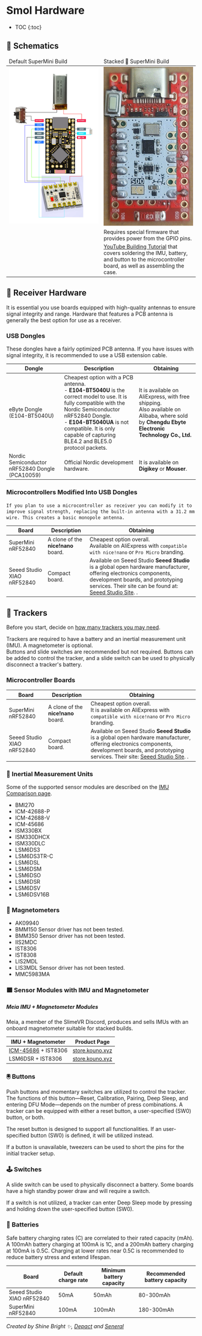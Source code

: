 # Smol Hardware

- TOC
  {:toc}

## 🧾 Schematics

<table>
  <thead>
    <tr>
      <td>Default SuperMini Build</td>
      <td>Stacked 🥪 SuperMini Build</td>
    </tr>
  </thead>
  <tbody>
    <tr>
      <td style="width: 50%">
        <img
          src="../../assets/img/smol_slime_schematic.png"
          alt="Smol Slime Schematic"
          loading="lazy"
        />
      </td>
      <td style="width: 50%">
        <img
          src="../../assets/img/smol_slime_stacked_schematic.webp"
          alt="Smol Slime (Stacked 🥪) Schematic"
          loading="lazy"
        />
      </td>
    </tr>
    <tr>
      <td></td>
      <td>
        Requires special firmware that provides power from the GPIO pins.
      </td>
    </tr>
    <tr>
      <td></td>
      <td>
        <a href="https://youtu.be/qTmIfa_Asic">YouTube Building Tutorial</a> that covers soldering the IMU, battery, and button to the microcontroller board, as well as assembling the case. 
      </td>
    </tr>
  </tbody>
</table>

## 📡 Receiver Hardware

It is essential you use boards equipped with high-quality antennas to ensure signal integrity and range. Hardware that features a PCB antenna is generally the best option for use as a receiver.

### USB Dongles

These dongles have a fairly optimized PCB antenna. If you have issues with signal integrity, it is recommended to use a USB extension cable.

<table>
  <thead>
    <tr>
      <th>Dongle</th>
      <th>Description</th>
      <th>Obtaining</th>
    </tr>
  </thead>
  <tbody>
    <tr>
      <td>eByte Dongle (E104-BT5040U)</td>
      <td>
        Cheapest option with a PCB antenna.<br />
        - <strong>E104-BT5040U</strong> is the correct model to use. It is fully
        compatible with the Nordic Semiconductor nRF52840 Dongle.<br />
        - <strong>E104-BT5040UA</strong> is not compatible. It is only capable
        of capturing BLE4.2 and BLE5.0 protocol packets.
      </td>
      <td>
        It is available on AliExpress, with free shipping.<br />
        Also available on Alibaba, where sold by
        <strong>Chengdu Ebyte Electronic Technology Co., Ltd.</strong>
      </td>
    </tr>
    <tr>
      <td>Nordic Semiconductor nRF52840 Dongle (PCA10059)</td>
      <td>Official Nordic development hardware.</td>
      <td>
        It is available on <strong>Digikey</strong> or <strong>Mouser</strong>.
      </td>
    </tr>
  </tbody>
</table>

### Microcontrollers Modified Into USB Dongles

```admonish note
If you plan to use a microcontroller as receiver you can modify it to improve signal strength, replacing the built-in antenna with a 31.2 mm wire. This creates a basic monopole antenna.
```

<table>
  <thead>
    <tr>
      <th>Board</th>
      <th>Description</th>
      <th>Obtaining</th>
    </tr>
  </thead>
  <tbody>
    <tr>
      <td>SuperMini nRF52840</td>
      <td>A clone of the <strong>nice!nano</strong> board.</td>
      <td>
        Cheapest option overall.<br />
        Available on AliExpress with
        <code>compatible with nice!nano</code> or
        <code>Pro Micro</code> branding.
      </td>
    </tr>
    <tr>
      <td>Seeed Studio XIAO nRF52840</td>
      <td>Compact board.</td>
      <td>
        Available on
        <span class="tooltip-text-container">
          Seeed Studio
          <span class="tooltip-text">
            <strong>Seeed Studio</strong> is a global open hardware
            manufacturer, offering electronics components, development boards,
            and prototyping services. Their site can be found at:
            <a href="https://www.seeedstudio.com/">Seeed Studio Site</a>.
          </span>
        </span>
        .
      </td>
    </tr>
  </tbody>
</table>

## 🏃 Trackers

Before you start, decide on [how many trackers you may need](../../slimevr101.md#how-many-trackers-do-you-need).

Trackers are required to have a battery and an inertial measurement unit (IMU). A magnetometer is optional.\
Buttons and slide switches are recommended but not required. Buttons can be added to control the tracker, and a slide switch can be used to physically disconnect a tracker's battery.

### Microcontroller Boards

<table>
  <thead>
    <tr>
      <th>Board</th>
      <th>Description</th>
      <th>Obtaining</th>
    </tr>
  </thead>
  <tbody>
    <tr>
      <td>SuperMini nRF52840</td>
      <td>A clone of the <strong>nice!nano</strong> board.</td>
      <td>
        Cheapest option overall.<br />
        It is available on AliExpress with
        <code>compatible with nice!nano</code> or
        <code>Pro Micro</code> branding.
      </td>
    </tr>
    <tr>
      <td>Seeed Studio XIAO nRF52840</td>
      <td>Compact board.</td>
      <td>
        Available on
        <span class="tooltip-text-container">
          Seeed Studio
          <span class="tooltip-text">
            <strong>Seeed Studio</strong> is a global open hardware
            manufacturer, offering electronics components, development boards,
            and prototyping services. Their site:
            <a href="https://www.seeedstudio.com/">Seeed Studio Site</a>.
          </span>
        </span>
        .
      </td>
    </tr>
  </tbody>
</table>

### 🧭 Inertial Measurement Units

Some of the supported sensor modules are described on the [IMU Comparison page](../imu-comparison.md).

- BMI270
- ICM-42688-P
- ICM-42688-V
- ICM-45686
- ISM330BX
- ISM330DHCX
- ISM330DLC
- LSM6DS3
- LSM6DS3TR-C
- LSM6DSL
- LSM6DSM
- LSM6DSO
- LSM6DSR
- LSM6DSV
- LSM6DSV16B

### 🧲 Magnetometers

- AK09940
- <div class="tooltip-text-container">BMM150
   <span class="tooltip-text">Sensor driver has not been tested.</span>
  </div>
- <div class="tooltip-text-container">BMM350
   <span class="tooltip-text">Sensor driver has not been tested.</span>
  </div>
- IIS2MDC
- IST8306
- IST8308
- LIS2MDL
- <div class="tooltip-text-container">LIS3MDL
   <span class="tooltip-text">Sensor driver has not been tested.</span>
  </div>
- MMC5983MA

### 🟩 Sensor Modules with IMU and Magnetometer

##### Meia IMU + Magnetometer Modules

Meia, a member of the SlimeVR Discord, produces and sells IMUs with an onboard magnetometer suitable for stacked builds.

<table>
  <thead>
    <tr>
      <th>IMU + Magnetometer</th>
      <th>Product Page</th>
    </tr>
  </thead>
  <tbody>
    <tr>
      <td>
        <a href="../imu-comparison.md#ICM-45686">ICM-45686</a> + IST8306
      </td>
      <td>
        <a href="https://store.kouno.xyz/products/icm-45686-ist8306-module">
          store.kouno.xyz
        </a>
      </td>
    </tr>
    <tr>
      <td>LSM6DSR + IST8306</td>
      <td>
        <a href="https://store.kouno.xyz/products/lsm6dsr-ist8306-module">
          store.kouno.xyz
        </a>
      </td>
    </tr>
  </tbody>
</table>

### 🖲️ Buttons

Push buttons and momentary switches are utilized to control the tracker. The functions of this button—Reset, Calibration, Pairing, Deep Sleep, and entering DFU Mode—depends on the number of press combinations. A tracker can be equipped with either a reset button, a user-specified (SW0) button, or both.

The reset button is designed to support all functionalities. If an user-specified button (SW0) is defined, it will be utilized instead.

If a button is unavailable, tweezers can be used to short the pins for the initial tracker setup.

### 🕹️ Switches

A slide switch can be used to physically disconnect a battery. Some boards have a high standby power draw and will require a switch.

If a switch is not utilized, a tracker can enter Deep Sleep mode by pressing and holding down the user-specified button (SW0).

### 🔋 Batteries

Safe battery charging rates (C) are correlated to their rated capacity (mAh). A 100mAh battery charging at 100mA is 1C, and a 200mAh battery charging at 100mA is 0.5C. Charging at lower rates near 0.5C is recommended to reduce battery stress and extend lifespan.

| Board                      | Default charge rate | Minimum battery capacity | Recommended battery capacity |
| -------------------------- | ------------------- | ------------------------ | ---------------------------- |
| Seeed Studio XIAO nRF52840 | 50mA                | 50mAh                    | 80-300mAh                    |
| SuperMini nRF52840         | 100mA               | 100mAh                   | 180-300mAh                   |

*Created by Shine Bright ✨, [Depact](https://github.com/Depact) and [Seneral](https://github.com/Seneral)*
